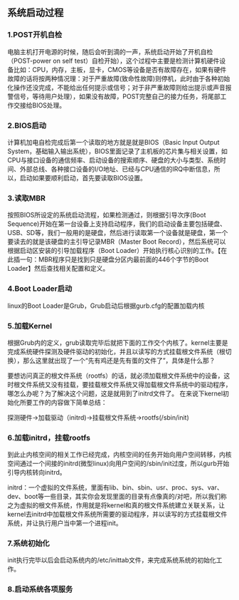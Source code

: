 ## 系统启动过程

### 1.POST开机自检

电脑主机打开电源的时候，随后会听到滴的一声，系统启动开始了开机自检（POST-power on self test）自检开始），这个过程中主要是检测计算机硬件设备比如：CPU，内存，主板，显卡，CMOS等设备是否有故障存在，如果有硬件故障的话将按两种情况理：对于严重故障(致命性故障)则停机，此时由于各种初始化操作还没完成，不能给出任何提示或信号；对于非严重故障则给出提示或声音报警信号，等待用户处理），如果没有故障，POST完整自己的接力任务，将尾部工作交接给BIOS处理。

### 2.BIOS启动

计算机加电自检完成后第一个读取的地方就是就是BIOS（Basic Input Output System，基础输入输出系统），BIOS里面记录了主机板的芯片集与相关设置，如CPU与接口设备的通信频率、启动设备的搜索顺序、硬盘的大小与类型、系统时间、外部总线、各种接口设备的I/O地址、已经与CPU通信的IRQ中断信息，所以，启动如果要顺利启动，首先要读取BIOS设置。 

### 3.读取MBR

按照BIOS所设定的系统启动流程，如果检测通过，则根据引导次序(Boot Sequence)开始在第一台设备上支持启动程序，我们的启动设备主要包括硬盘、USB、SD等，我们一般用的是硬盘，然后进行读取第一个设备就是硬盘，第一个要读去的就是该硬盘的主引导记录MBR（Master Boot Record），然后系统可以根据启动区安装的引导加载程序（Boot Loader）开始执行核心识别的工作。【在此插一句：MBR程序只是找到只是硬盘分区内最前面的446个字节的Boot Loader】然后查找相关配置和定义。 

### 4.Boot Loader启动

linux的Boot Loader是Grub，Grub启动后根据gurb.cfg的配置加载内核

### 5.加载Kernel

 根据Grub内的定义，grub读取完毕后就把下面的工作交个内核了。kernel主要是完成系统硬件探测及硬件驱动的初始化，并且以读写的方式挂载根文件系统（根切换），那么这里就出现了一个“先有鸡还是先有蛋的文件了”，具体是什么那？   

 要想访问真正的根文件系统（rootfs）的话，就必须加载根文件系统中的设备，这时根文件系统又没有挂载，要挂载根文件系统又得加载根文件系统中的驱动程序，哪怎么办呢？为了解决这个问题，这是就用到了initrd文件了。 在来说下kernel初始化所要工作的内容做下简单总结：

探测硬件->加载驱动（initrd)->挂载根文件系统->rootfs(/sbin/init) 

### 6.加载initrd，挂载rootfs

到此止内核空间的相关工作已经完成，内核空间的任务开始向用户空间转移，内核空间通过一个间接的initrd(微型linux)向用户空间的/sbin/init过度，所以gurb开始引导内核转向initrd。 

initrd：一个虚拟的文件系统，里面有lib、bin、sbin、usr、proc、sys、var、dev、boot等一些目录，其实你会发现里面的目录有点像真的/对吧，所以我们称之为虚拟的根文件系统，作用就是将kernel和真的根文件系统建立关联关系，让kernel去initrd中加载根文件系统所需要的驱动程序，并以读写的方式挂载根文件系统，并让执行用户当中第一个进程init。

### 7.系统初始化

init执行完毕以后会启动系统内的/etc/inittab文件，来完成系统系统的初始化工作。

### 8.启动系统各项服务


